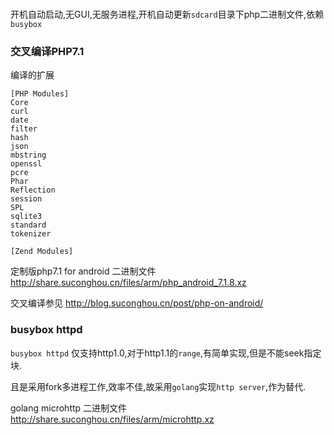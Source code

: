 
###

开机自动启动,无GUI,无服务进程,开机自动更新`sdcard`目录下php二进制文件,依赖`busybox`



### 交叉编译PHP7.1

编译的扩展

```
[PHP Modules]
Core
curl
date
filter
hash
json
mbstring
openssl
pcre
Phar
Reflection
session
SPL
sqlite3
standard
tokenizer

[Zend Modules]
```

定制版php7.1 for android 二进制文件  http://share.suconghou.cn/files/arm/php_android_7.1.8.xz

交叉编译参见 http://blog.suconghou.cn/post/php-on-android/


### busybox httpd

`busybox httpd` 仅支持http1.0,对于http1.1的`range`,有简单实现,但是不能seek指定块.

且是采用fork多进程工作,效率不佳,故采用`golang`实现`http server`,作为替代.


golang microhttp 二进制文件 http://share.suconghou.cn/files/arm/microhttp.xz

